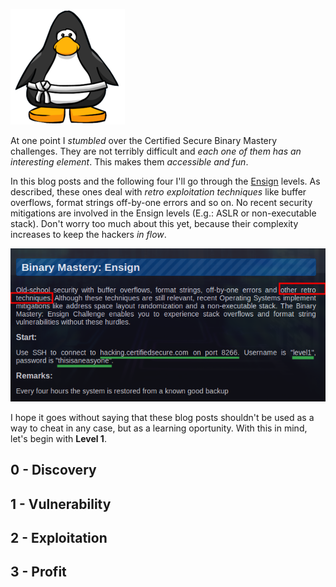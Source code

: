 ![Logo](/assets/images/belts-white.png)

At one point I _stumbled_  over the Certified Secure Binary Mastery challenges. 
They are not terribly difficult and _each one of them has an interesting element_. This makes them _accessible and fun_. 

In this blog posts and the following four I'll go through the [Ensign](https://www.certifiedsecure.com/certification/view/37) levels. As described, these ones deal with _retro exploitation techniques_ like buffer overflows, format strings
off-by-one errors and so on. No recent security mitigations are involved in the Ensign levels (E.g.: ASLR or non-executable stack). Don't worry too much about this yet, because their complexity increases to keep the hackers _in flow_.

![Ensign](/assets/images/bm1.png)

I hope it goes without saying that these blog posts shouldn't be used as a way to cheat in any case, but as a learning oportunity. With this in mind, let's begin with **Level 1**.

## 0 - Discovery


## 1 - Vulnerability


## 2 - Exploitation


## 3 - Profit
